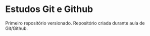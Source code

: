 # Estudos Git e Github
 Primeiro repositório versionado.
 Repositório criada durante aula de Git/Github.
